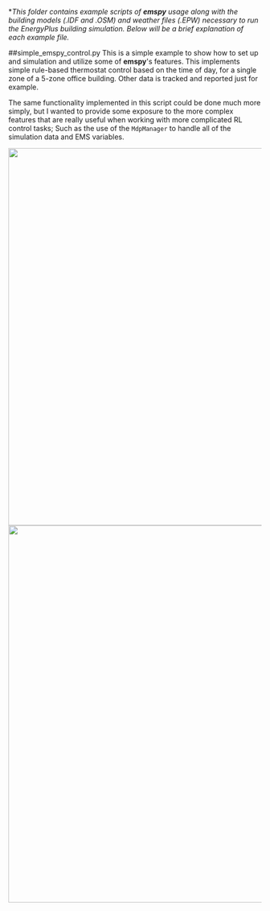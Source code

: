 **This folder contains example scripts of **emspy** usage along with the building models (.IDF and .OSM) and weather files (.EPW) 
necessary to run the EnergyPlus building simulation. Below will be a brief explanation of each example file.*

##simple_emspy_control.py
This is a simple example to show how to set up and simulation and utilize some of **emspy**'s features.
This implements simple rule-based thermostat control based on the time of day, for a single zone of a 5-zone office
building. Other data is tracked and reported just for example.

The same functionality implemented in this script could be done much more simply, but I wanted to provide some exposure
to the more complex features that are really useful when working with more complicated RL control tasks; Such as the use
of the `MdpManager` to handle all of the simulation data and EMS variables.

<img src="" width = "750">
<img src="" width = "750">